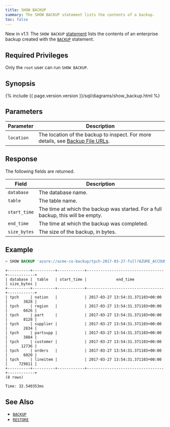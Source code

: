 ```yaml
---
title: SHOW BACKUP
summary: The SHOW BACKUP statement lists the contents of a backup.
toc: false
---
```


<span class="version-tag">New in v1.1:</span> The `SHOW BACKUP` [statement](sql-statements.html) lists the contents of an enterprise backup created with the [`BACKUP`](backup.html) statement.

<div id="toc"></div>

## Required Privileges

Only the `root` user can run `SHOW BACKUP`.

## Synopsis

<div>
{% include {{ page.version.version }}/sql/diagrams/show_backup.html %}
</div>

## Parameters

Parameter | Description
----------|------------
`location` | The location of the backup to inspect. For more details, see [Backup File URLs](backup.html#backup-file-urls).

## Response

The following fields are returned.

Field | Description
------|------------
`database` | The database name.
`table` | The table name.
`start_time` | The time at which the backup was started. For a full backup, this will be empty.
`end_time` | The time at which the backup was completed.
`size_bytes` | The size of the backup, in bytes.

## Example

~~~ sql
> SHOW BACKUP 'azure://acme-co-backup/tpch-2017-03-27-full?AZURE_ACCOUNT_KEY=hash&AZURE_ACCOUNT_NAME=acme-co';
~~~

~~~
+----------+----------+------------+----------------------------------+------------+
| database |  table   | start_time |             end_time             | size_bytes |
+----------+----------+------------+----------------------------------+------------+
| tpch     | nation   |            | 2017-03-27 13:54:31.371103+00:00 |       3828 |
| tpch     | region   |            | 2017-03-27 13:54:31.371103+00:00 |       6626 |
| tpch     | part     |            | 2017-03-27 13:54:31.371103+00:00 |       8128 |
| tpch     | supplier |            | 2017-03-27 13:54:31.371103+00:00 |       2834 |
| tpch     | partsupp |            | 2017-03-27 13:54:31.371103+00:00 |       3884 |
| tpch     | customer |            | 2017-03-27 13:54:31.371103+00:00 |      12736 |
| tpch     | orders   |            | 2017-03-27 13:54:31.371103+00:00 |       6020 |
| tpch     | lineitem |            | 2017-03-27 13:54:31.371103+00:00 |     729811 |
+----------+----------+------------+----------------------------------+------------+
(8 rows)

Time: 32.540353ms
~~~

## See Also

- [`BACKUP`](backup.html)
- [`RESTORE`](restore.html)
